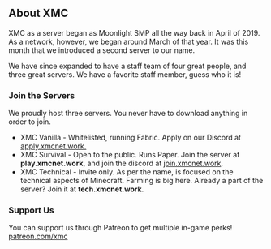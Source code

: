 ## About XMC

XMC as a server began as Moonlight SMP all the way back in April of 2019. As a network, however, we began around March of that year. It was this month that we introduced a second server to our name.

We have since expanded to have a staff team of four great people, and three great servers. We have a favorite staff member, guess who it is!

### Join the Servers

We proudly host three servers. You never have to download anything in order to join.

- XMC Vanilla - Whitelisted, running Fabric. Apply on our Discord at [apply.xmcnet.work.](http://apply.xmcnet.work)
- XMC Survival - Open to the public. Runs Paper. Join the server at **play.xmcnet.work**, and join the discord at [join.xmcnet.work](http://join.xmcnet.work).
- XMC Technical - Invite only. As per the name, is focused on the technical aspects of Minecraft. Farming is big here. Already a part of the server? Join it at **tech.xmcnet.work**.

### Support Us

You can support us through Patreon to get multiple in-game perks! [patreon.com/xmc](https://patreon.com/xmc)
